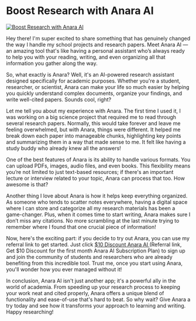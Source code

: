 # Boost Research with Anara AI
<a href="https://bit.ly/anara-ai-10-dollar-discount-andrea-beryl">
  <img src="https://github.com/user-attachments/assets/8dfa9eef-7a9a-4157-8028-de1aa96913dc" alt="Boost Research with Anara AI" title="Boost Research with Anara AI" />
</a>

Hey there! I'm super excited to share something that has genuinely changed the way I handle my school projects and research papers. Meet Anara AI —an amazing tool that's like having a personal assistant who’s always ready to help you with your reading, writing, and even organizing all that information you gather along the way.

So, what exactly is Anara? Well, it's an AI-powered research assistant designed specifically for academic purposes. Whether you're a student, researcher, or scientist, Anara can make your life so much easier by helping you quickly understand complex documents, organize your findings, and write well-cited papers. Sounds cool, right?

Let me tell you about my experience with Anara. The first time I used it, I was working on a big science project that required me to read through several research papers. Normally, this would take forever and leave me feeling overwhelmed, but with Anara, things were different. It helped me break down each paper into manageable chunks, highlighting key points and summarizing them in a way that made sense to me. It felt like having a study buddy who already knew all the answers!

One of the best features of Anara is its ability to handle various formats. You can upload PDFs, images, audio files, and even books. This flexibility means you’re not limited to just text-based resources; if there's an important lecture or interview related to your topic, Anara can process that too. How awesome is that?

Another thing I love about Anara is how it helps keep everything organized. As someone who tends to scatter notes everywhere, having a digital space where I can store and categorize all my research materials has been a game-changer. Plus, when it comes time to start writing, Anara makes sure I don’t miss any citations. No more scrambling at the last minute trying to remember where I found that one crucial piece of information!

Now, here's the exciting part: if you decide to try out Anara, you can use my referral link to get started. Just click <a href="https://bit.ly/anara-ai-10-dollar-discount-andrea-beryl" title="Get $10 Discount for the first month Anara AI Subscription Plan">
  $10 Discount Anara AI
</a> (Referral link, Get $10 Discount for the first month Anara AI Subscription Plan) to sign up and join the community of students and researchers who are already benefiting from this incredible tool. Trust me, once you start using Anara, you'll wonder how you ever managed without it!

In conclusion, Anara AI isn't just another app; it's a powerful ally in the world of academia. From speeding up your research process to keeping your work neat and cited properly, Anara offers a unique blend of functionality and ease-of-use that's hard to beat. So why wait? Give Anara a try today and see how it transforms your approach to learning and writing. Happy researching!
